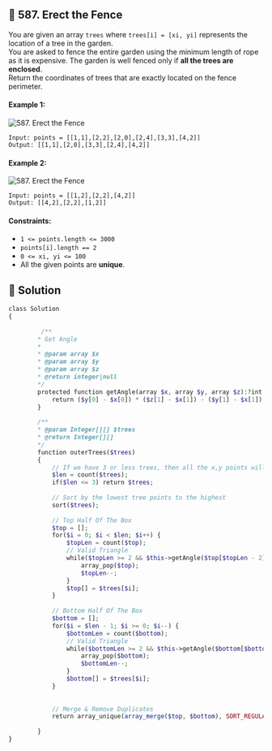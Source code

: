 ## 📝 587. Erect the Fence  
You are given an array `trees` where `trees[i] = [xi, yi]` represents the location of a tree in the garden.  
You are asked to fence the entire garden using the minimum length of rope as it is expensive. The garden is well fenced only if **all the trees are enclosed**.  
Return the coordinates of trees that are exactly located on the fence perimeter.  
     
  
#### Example 1:  
![587. Erect the Fence](https://assets.leetcode.com/uploads/2021/04/24/erect2-plane.jpg)

```
Input: points = [[1,1],[2,2],[2,0],[2,4],[3,3],[4,2]]
Output: [[1,1],[2,0],[3,3],[2,4],[4,2]]

```
#### Example 2:  
![587. Erect the Fence](https://assets.leetcode.com/uploads/2021/04/24/erect1-plane.jpg)

```
Input: points = [[1,2],[2,2],[4,2]]
Output: [[4,2],[2,2],[1,2]]

```
  
#### Constraints:  
+ `1 <= points.length <= 3000`  
+ `points[i].length == 2`  
+ `0 <= xi, yi <= 100`  
+ All the given points are **unique**.  
  
## 📝 Solution 
```php  
class Solution   
{     
  
         /**  
        * Get Angle   
        *  
        * @param array $x  
        * @param array $y  
        * @param array $z  
        * @return integer|null  
        */  
        protected function getAngle(array $x, array $y, array $z):?int {  
            return ($y[0] - $x[0]) * ($z[1] - $x[1]) - ($y[1] - $x[1]) * ($z[0] - $x[0]);  
        }  
  
        /**  
        * @param Integer[][] $trees  
        * @return Integer[][]  
        */  
        function outerTrees($trees)   
        {  
            // If we have 3 or less trees, then all the x,y points will be results  
            $len = count($trees);  
            if($len <= 3) return $trees;  
  
            // Sort by the lowest tree points to the highest  
            sort($trees);  
              
            // Top Half Of The Box  
            $top = [];  
            for($i = 0; $i < $len; $i++) {  
                $topLen = count($top);  
                // Valid Triangle  
                while($topLen >= 2 && $this->getAngle($top[$topLen - 2], $top[$topLen - 1], $trees[$i]) > 0) {  
                    array_pop($top);  
                    $topLen--;  
                }  
                $top[] = $trees[$i];  
            }  
  
            // Bottom Half Of The Box  
            $bottom = [];  
            for($i = $len - 1; $i >= 0; $i--) {  
                $bottomLen = count($bottom);  
                // Valid Triangle  
                while($bottomLen >= 2 && $this->getAngle($bottom[$bottomLen - 2], $bottom[$bottomLen - 1], $trees[$i]) > 0) {  
                    array_pop($bottom);  
                    $bottomLen--;  
                }  
                $bottom[] = $trees[$i];  
            }  
  
  
            // Merge & Remove Duplicates  
            return array_unique(array_merge($top, $bottom), SORT_REGULAR);  
  
        }  
}  
```  

